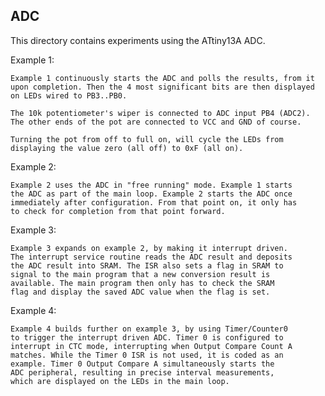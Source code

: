 ADC
---

This directory contains experiments using the ATtiny13A ADC.

Example 1:

    Example 1 continuously starts the ADC and polls the results, from it
    upon completion. Then the 4 most significant bits are then displayed
    on LEDs wired to PB3..PB0. 

    The 10k potentiometer's wiper is connected to ADC input PB4 (ADC2).
    The other ends of the pot are connected to VCC and GND of course.

    Turning the pot from off to full on, will cycle the LEDs from 
    displaying the value zero (all off) to 0xF (all on).

Example 2:

    Example 2 uses the ADC in "free running" mode. Example 1 starts
    the ADC as part of the main loop. Example 2 starts the ADC once
    immediately after configuration. From that point on, it only has 
    to check for completion from that point forward.

Example 3:

    Example 3 expands on example 2, by making it interrupt driven.
    The interrupt service routine reads the ADC result and deposits
    the ADC result into SRAM. The ISR also sets a flag in SRAM to
    signal to the main program that a new conversion result is 
    available. The main program then only has to check the SRAM
    flag and display the saved ADC value when the flag is set.

Example 4:

    Example 4 builds further on example 3, by using Timer/Counter0
    to trigger the interrupt driven ADC. Timer 0 is configured to
    interrupt in CTC mode, interrupting when Output Compare Count A
    matches. While the Timer 0 ISR is not used, it is coded as an
    example. Timer 0 Output Compare A simultaneously starts the
    ADC peripheral, resulting in precise interval measurements,
    which are displayed on the LEDs in the main loop.
    
